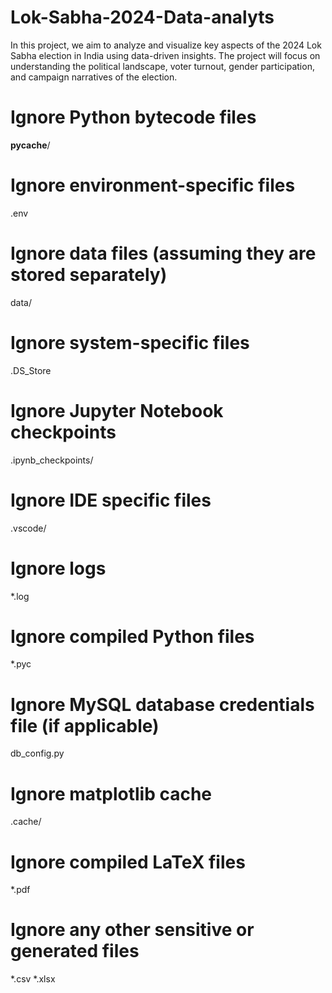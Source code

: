 # Lok-Sabha-2024-Data-analyts
In this project, we aim to analyze and visualize key aspects of the 2024 Lok Sabha election in India using data-driven insights. The project will focus on understanding the political landscape, voter turnout, gender participation, and campaign narratives of the election.

# Ignore Python bytecode files
__pycache__/

# Ignore environment-specific files
.env

# Ignore data files (assuming they are stored separately)
data/

# Ignore system-specific files
.DS_Store

# Ignore Jupyter Notebook checkpoints
.ipynb_checkpoints/

# Ignore IDE specific files
.vscode/

# Ignore logs
*.log

# Ignore compiled Python files
*.pyc

# Ignore MySQL database credentials file (if applicable)
db_config.py

# Ignore matplotlib cache
.cache/

# Ignore compiled LaTeX files
*.pdf

# Ignore any other sensitive or generated files
*.csv
*.xlsx
